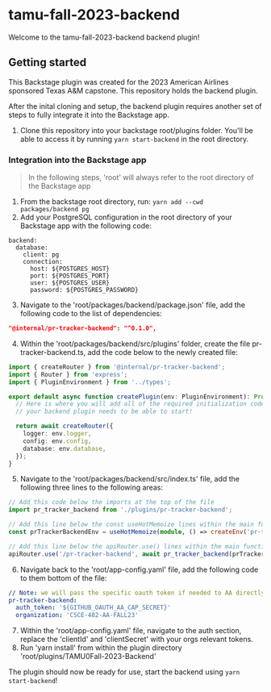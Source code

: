# tamu-fall-2023-backend

Welcome to the tamu-fall-2023-backend backend plugin!

## Getting started

This Backstage plugin was created for the 2023 American Airlines sponsored Texas A&M capstone. This repository holds the backend plugin.

After the inital cloning and setup, the backend plugin requires another set of steps to fully integrate it into the Backstage app.

1. Clone this repository into your backstage root/plugins folder. You'll be able to access it by running `yarn start-backend` in the root directory.

### Integration into the Backstage app

> In the following steps, 'root' will always refer to the root directory of the Backstage app

1. From the backstage root directory, run: `yarn add --cwd packages/backend pg`
2. Add your PostgreSQL configuration in the root directory of your Backstage app with the following code:

```
backend:
  database:
    client: pg
    connection:
      host: ${POSTGRES_HOST}
      port: ${POSTGRES_PORT}
      user: ${POSTGRES_USER}
      password: ${POSTGRES_PASSWORD}
```

3. Navigate to the 'root/packages/backend/package.json' file, add the following code to the list of dependencies:

```json
"@internal/pr-tracker-backend": "^0.1.0",
```

4. Within the 'root/packages/backend/src/plugins' folder, create the file pr-tracker-backend.ts, add the code below to the newly created file:

```typescript
import { createRouter } from '@internal/pr-tracker-backend';
import { Router } from 'express';
import { PluginEnvironment } from '../types';

export default async function createPlugin(env: PluginEnvironment): Promise<Router> {
  // Here is where you will add all of the required initialization code that
  // your backend plugin needs to be able to start!

  return await createRouter({
    logger: env.logger,
    config: env.config,
    database: env.database,
  });
}
```

5. Navigate to the 'root/packages/backend/src/index.ts' file, add the following three lines to the following areas:

```typescript
// Add this code below the imports at the top of the file
import pr_tracker_backend from './plugins/pr-tracker-backend';
```

```typescript
// Add this line below the const useHotMemoize lines within the main function
const prTrackerBackendEnv = useHotMemoize(module, () => createEnv('pr-tracker-backend'));
```

```typescript
// Add this line below the apiRouter.use() lines within the main function
apiRouter.use('/pr-tracker-backend', await pr_tracker_backend(prTrackerBackendEnv));
```

6. Navigate back to the 'root/app-config.yaml' file, add the following code to them bottom of the file:

```yaml
// Note: we will pass the specific oauth token if needed to AA directly
pr-tracker-backend:
  auth_token: '${GITHUB_OAUTH_AA_CAP_SECRET}'
  organization: 'CSCE-482-AA-FALL23'
```

7. Within the 'root/app-config.yaml' file, navigate to the auth section, replace the 'clientId' and 'clientSecret' with your orgs relevant tokens.
8. Run 'yarn install' from within the plugin directory 'root/plugins/TAMU0Fall-2023-Backend'

The plugin should now be ready for use, start the backend using `yarn start-backend`!
